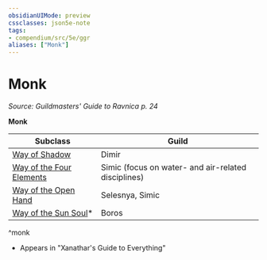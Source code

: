 ```yaml
---
obsidianUIMode: preview
cssclasses: json5e-note
tags:
- compendium/src/5e/ggr
aliases: ["Monk"]
---
```

# Monk
*Source: Guildmasters' Guide to Ravnica p. 24* 

**Monk**

| Subclass | Guild |
|----------|-------|
| [Way of Shadow](/3-Mechanics/CLI/classes/monk-way-of-shadow.md) | Dimir |
| [Way of the Four Elements](/3-Mechanics/CLI/classes/monk-way-of-the-four-elements.md) | Simic (focus on water- and air-related disciplines) |
| [Way of the Open Hand](/3-Mechanics/CLI/classes/monk-way-of-the-open-hand.md) | Selesnya, Simic |
| [Way of the Sun Soul](/3-Mechanics/CLI/classes/monk-way-of-the-sun-soul-xge.md)* | Boros |
^monk

* Appears in "Xanathar's Guide to Everything"